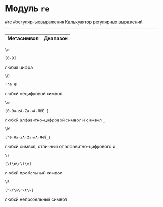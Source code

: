 # Модуль `re`
#re #регулярныевыражения [Калькулятор регулярных выражений](https://regex101.com/)
***

|Метасимвол|Диапазон|
|---|---|


`\d`

`[0-9]`

любая цифра

`\D`

`[^0-9]`

любой нецифровой символ

`\w`

`[0-9a-zA-Zа-яА-ЯёЁ_]`

любой алфавитно-цифровой символ и символ `_`

`\W`

`[^0-9a-zA-Zа-яА-ЯёЁ_]`

любой символ, отличный от алфавитно-цифрового и `_`

`\s`

`[\f\n\r\t\v]`

любой пробельный символ

`\S`

`[^\f\n\r\t\v]`

любой непробельный символ
